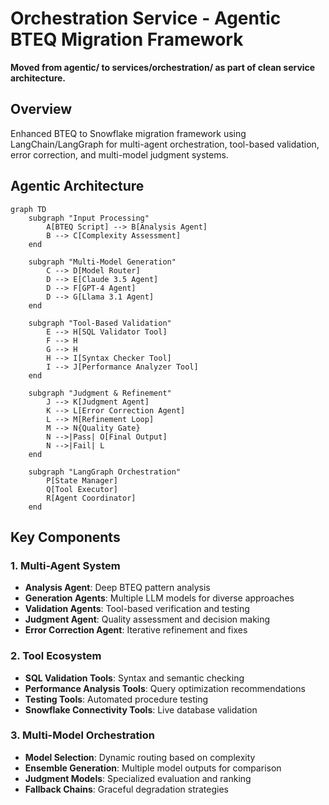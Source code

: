 # Orchestration Service - Agentic BTEQ Migration Framework

**Moved from agentic/ to services/orchestration/ as part of clean service architecture.**

## Overview

Enhanced BTEQ to Snowflake migration framework using LangChain/LangGraph for multi-agent orchestration, tool-based validation, error correction, and multi-model judgment systems.

## Agentic Architecture

```mermaid
graph TD
    subgraph "Input Processing"
        A[BTEQ Script] --> B[Analysis Agent]
        B --> C[Complexity Assessment]
    end
    
    subgraph "Multi-Model Generation"
        C --> D[Model Router]
        D --> E[Claude 3.5 Agent]
        D --> F[GPT-4 Agent] 
        D --> G[Llama 3.1 Agent]
    end
    
    subgraph "Tool-Based Validation"
        E --> H[SQL Validator Tool]
        F --> H
        G --> H
        H --> I[Syntax Checker Tool]
        I --> J[Performance Analyzer Tool]
    end
    
    subgraph "Judgment & Refinement"
        J --> K[Judgment Agent]
        K --> L[Error Correction Agent]
        L --> M[Refinement Loop]
        M --> N{Quality Gate}
        N -->|Pass| O[Final Output]
        N -->|Fail| L
    end
    
    subgraph "LangGraph Orchestration"
        P[State Manager]
        Q[Tool Executor]
        R[Agent Coordinator]
    end
```

## Key Components

### 1. Multi-Agent System
- **Analysis Agent**: Deep BTEQ pattern analysis
- **Generation Agents**: Multiple LLM models for diverse approaches
- **Validation Agents**: Tool-based verification and testing
- **Judgment Agent**: Quality assessment and decision making
- **Error Correction Agent**: Iterative refinement and fixes

### 2. Tool Ecosystem
- **SQL Validation Tools**: Syntax and semantic checking
- **Performance Analysis Tools**: Query optimization recommendations
- **Testing Tools**: Automated procedure testing
- **Snowflake Connectivity Tools**: Live database validation

### 3. Multi-Model Orchestration
- **Model Selection**: Dynamic routing based on complexity
- **Ensemble Generation**: Multiple model outputs for comparison
- **Judgment Models**: Specialized evaluation and ranking
- **Fallback Chains**: Graceful degradation strategies
